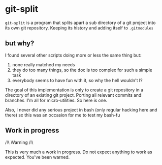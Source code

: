 # git-split

`git-split` is a program that splits apart a sub directory of a git project
into its own git repository. Keeping its history and adding itself to
`.gitmodules`

## but why?

I found several other scripts doing more or less the same thing but:
    
1. none really matched my needs
2. they do too many things, so the doc is too complex for such a simple task
3. everybody seems to have fun with it, so why the hell wouldn't I?

The goal of this implementation is only to create a git repository in
a directory of an existing git project. Porting all relevant commits and
branches. I'm all for micro-utilities. So here is one.

Also, I never did any serious project in bash (only regular hacking here and there)
so this was an occasion for me to test my bash-fu

## Work in progress

/!\ Warning /!\

This is very much a work in progress. Do not expect anything to work
as expected. You've been warned.

